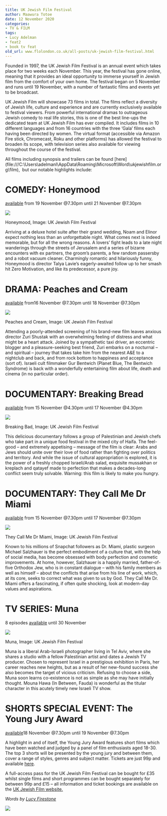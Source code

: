 ```yaml
---
title: UK Jewish Film Festival
author: Maawura Totoe
date: 12 November 2020
categories:
- TV & FILM
tags:
- Lucy Adelman
- feat2
- book tv feat
old_url: www.flolondon.co.uk/all-posts/uk-jewish-film-festival.html
---
```


Founded in 1997, the UK Jewish Film Festival is an annual event which takes place for two weeks each November. This year, the festival has gone online, meaning that it provides an ideal opportunity to immerse yourself in Jewish film from the comfort of your own home. The festival began on 5 November and runs until 19 November, with a number of fantastic films and events yet to be broadcast.

UK Jewish Film will showcase 73 films in total. The films reflect a diversity of Jewish life, culture and experience and are currently exclusively available to festival viewers. From powerful international dramas to outrageous Jewish comedy to real life stories, this is one of the best line-ups the dedicated team at UK Jewish Film has ever compiled. It includes films in 10 different languages and from 16 countries with the three ‘Gala’ films each having been directed by women. The virtual format (accessible via Amazon Fire stick, Chromecast, Roku and other platforms) has allowed the festival to broaden its scope, with television series also available for viewing throughout the course of the festival.

All films including synopsis and trailers can be found [here](file:///C:\Users\adelmanl\AppData\Roaming\Microsoft\Word\ukjewishfilm.org\film\),  but our notable highlights include:

# **COMEDY: Honeymood**

[available](https://booking.ukjewishfilm.org/showtime/closing-night-gala-honeymood/382/1605744000/19-30) from 19 November @7.30pm until 21 November @7.30pm

![](https://images.squarespace-cdn.com/content/v1/5c9534c4af4683461d462c6b/1605197252078-KTLD43HDFDXVGTTBFJNV/Honeymood.jpg)

Honeymood, Image: UK Jewish Film Festival

Arriving at a deluxe hotel suite after their grand wedding, Noam and Elinor expect nothing less than an unforgettable night. What comes next is indeed memorable, but for all the wrong reasons. A lovers’ fight leads to a late night wanderings through the streets of Jerusalem and a series of bizarre encounters with ex partners, the groom’s parents, a few random passersby and a robot vacuum cleaner. Charmingly romantic and hilariously funny, Honeymood is director Talya Lavie’s eagerly-awaited follow up to her smash hit Zero Motivation, and like its predecessor, a pure joy.

# **DRAMA: Peaches and Cream**

[available](https://booking.ukjewishfilm.org/showtime/peaches-and-cream/388/1605484800/19-30) from16 November @7.30pm until 18 November @7.30pm

![](https://images.squarespace-cdn.com/content/v1/5c9534c4af4683461d462c6b/1605197319869-2EV5WM97SLSOR17K763X/Peaches+and+Cream.jpg)

Peaches and Cream, Image: UK Jewish Film Festival

Attending a poorly-attended screening of his brand-new film leaves anxious director Zuri Shustak with an overwhelming feeling of distress and what might be a heart attack. Joined by a sympathetic taxi driver, an eccentric blogger and a pleasure-seeking best friend, Zuri embarks on a nocturnal – and spiritual – journey that takes take him from the nearest A&E to a nightclub and back, and from rock bottom to happiness and acceptance (sort of). Israeli cult filmmaker Gur Bentwich (Planet Blue, The Bentwich Syndrome) is back with a wonderfully entertaining film about life, death and cinema (in no particular order).

# **DOCUMENTARY**: **Breaking Bread**

[available](https://booking.ukjewishfilm.org/showtime/breaking-bread/378/1605398400/16-30) from 15 November @4.30pm until 17 November @4.30pm

![](https://images.squarespace-cdn.com/content/v1/5c9534c4af4683461d462c6b/1605198142262-L0AHLHGRG1VT5CQS5CHO/Screen+Shot+2020-11-12+at+16.20.56.png)

Breaking Bad, Image: UK Jewish Film Festival

This delicious documentary follows a group of Palestinian and Jewish chefs who take part in a unique food festival in the mixed city of Haifa. The feel-good – and extremely appetising – message of the film is clear: Arabs and Jews should unite over their love of food rather than fighting over politics and territory. And while the issue of cultural appropriation is explored, it is the power of a freshly chopped Israeli/Arab salad, exquisite mussakhan or kreplach and qatayef made to perfection that makes a decades-long conflict seem truly solvable. Warning: this film is likely to make you hungry.

# **DOCUMENTARY: They Call Me Dr Miami**

[available](https://booking.ukjewishfilm.org/showtime/they-call-me-dr-miami/393/1605398400/19-30) from 15 November @7.30pm until 17 November @7.30pm

![](https://images.squarespace-cdn.com/content/v1/5c9534c4af4683461d462c6b/1605197429936-TTB39JD9BK7VSRNNC6H0/They+Call+Me+Doctor+Miami.jpg)

They Call Me Dr Miami, Image: UK Jewish Film Festival

Known to his millions of Snapchat followers as Dr. Miami, plastic surgeon Michael Salzhauer is the perfect embodiment of a culture that, with the help of social media, has become obsessed with body perfection and cosmetic improvements. At home, however, Salzhauer is a happily married, father-of-five Orthodox Jew, who is in constant dialogue – with his family members as well as himself – about the conflicts that arise from his line of work, which, at its core, seeks to correct what was given to us by God. They Call Me Dr. Miami offers a fascinating, if often quite shocking, look at modern-day values and aspirations.

# **TV SERIES: Muna**

8 episodes [available](https://booking.ukjewishfilm.org/showtime/muna/402/1604620800/16-30) until 30 November

![](https://images.squarespace-cdn.com/content/v1/5c9534c4af4683461d462c6b/1605197533159-L1ZST3Q6O9GP0F3VI8D1/Muna.jpg)

Muna, Image: UK Jewish Film Festival

Muna is a liberal Arab-Israeli photographer living in Tel Aviv, where she shares a studio with a fellow Palestinian artist and dates a Jewish TV producer. Chosen to represent Israel in a prestigious exhibition in Paris, her career reaches new heights, but as a result of her new-found success she also becomes the target of vicious criticism. Refusing to choose a side, Muna soon learns co-existence is not as simple as she may have initially thought. Mouna Hawa (In Between, Fauda) is wonderful as the titular character in this acutely timely new Israeli TV show.

# **SHORTS SPECIAL EVENT: The Young Jury Award**

[available](https://booking.ukjewishfilm.org/showtime/young-jury-award-for-best-short-film-2020/419/1605052800/19-30)18 November @7.30pm until 19 November @7.30pm

A highlight in and of itself, the Young Jury Award features short films which have been watched and judged by a panel of film enthusiasts aged 18-30. The top 3 shorts will be presented by the young jury and between them, cover a range of styles, genres and subject matter. Tickets are just 99p and available [here](https://booking.ukjewishfilm.org/showtime/young-jury-award-for-best-short-film-2020/419/1605052800/19-30).

A full-access pass for the UK Jewish Film Festival can be bought for £35 whilst single films and short programmes can be bought separately for between 99p and £15 – all information and ticket bookings are available on the [UK Jewish Film website.](file:///C:\Users\adelmanl\AppData\Roaming\Microsoft\Word\ukjewishfilm.org)

*Words by* [*Lucy Firestone*](../about-1/lucy-firestone-contributor.html)

[![](https://images.squarespace-cdn.com/content/v1/5c9534c4af4683461d462c6b/1605197827954-L045J5E27BHHCRWWVVOC/3.png)](https://www.instagram.com/flolondontheshop/)